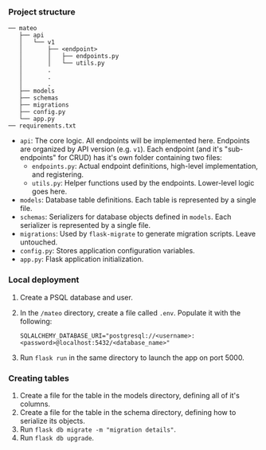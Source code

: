 ### Project structure

```
── mateo
   ├── api
   │   └── v1
   │       ├── <endpoint>
   │       │   ├── endpoints.py
   │       │   └── utils.py
   │       . 
   │       .
   │       .
   ├── models
   ├── schemas
   ├── migrations
   ├── config.py
   └── app.py
── requirements.txt
```

- `api`: The core logic. All endpoints will be implemented here. Endpoints are organized by API version (e.g. `v1`). 
  Each endpoint (and it's "sub-endpoints" for CRUD) has it's own folder containing two files:
    - `endpoints.py`: Actual endpoint definitions, high-level implementation, and registering. 
    - `utils.py`: Helper functions used by the endpoints. Lower-level logic goes here.
- `models`: Database table definitions. Each table is represented by a single file. 
- `schemas`: Serializers for database objects defined in `models`. Each serializer is represented by a single file.
- `migrations`: Used by `flask-migrate` to generate migration scripts. Leave untouched.
- `config.py`: Stores application configuration variables. 
- `app.py`: Flask application initialization.

### Local deployment 

1. Create a PSQL database and user.
2. In the `/mateo` directory, create a file called `.env`. Populate it with the following:

   ```
   SQLALCHEMY_DATABASE_URI="postgresql://<username>:<password>@localhost:5432/<database_name>"
   ```
3. Run `flask run` in the same directory to launch the app on port 5000.  

### Creating tables

1. Create a file for the table in the models directory, defining all of it's columns.
2. Create a file for the table in the schema directory, defining how to serialize its objects.
2. Run `flask db migrate -m "migration details"`. 
3. Run `flask db upgrade`.
